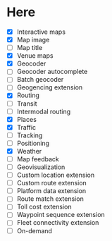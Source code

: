 # Here

- [x] Interactive maps
- [x] Map image
- [ ] Map title
- [x] Venue maps
- [x] Geocoder
- [ ] Geocoder autocomplete
- [ ] Batch geocoder
- [ ] Geogencing extension
- [x] Routing
- [ ] Transit
- [ ] Intermodal routing
- [x] Places
- [x] Traffic
- [ ] Tracking
- [ ] Positioning
- [x] Weather
- [ ] Map feedback
- [ ] Geovisualization
- [ ] Custom location extension
- [ ] Custom route extension
- [ ] Platform data extension
- [ ] Route match extension
- [ ] Toll cost extension
- [ ] Waypoint sequence extension
- [ ] Fleet connectivity extension
- [ ] On-demand
